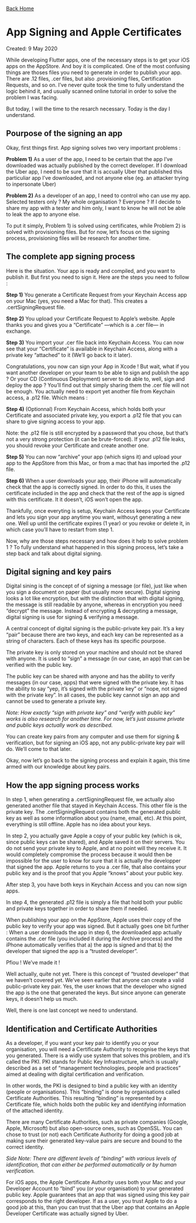 [Back Home](/page/home)
# App Signing and Apple Certificates
Created: 9 May 2020

While developing Flutter apps, one of the necessary steps is to get your iOS apps on the AppStore. And boy it is complicated. One of the most confusing things are thoses files you need to generate in order to publish your app. There are .12 files, .cer files, but also .provisioning files, Certification Requests, and so on. I’ve never quite took the time to fully understand the logic behind it, and usually scanned online tutorial in order to solve the problem I was facing.

But today, I will the time to the resarch necessary. Today is the day I understand.

## Pourpose of the signing an app
Okay, first things first. App signing solves two very important problems :

**Problem 1)** As a user of the app, I need to be certain that the app I’ve downloaded was actually published by the correct developer. If I download the Uber app, I need to be sure that it is accually Uber that published this particuliar app I’ve downloaded, and not anyone else (eg. an attacker trying to inpersonate Uber)

**Problem 2)** As a developer of an app, I need to control who can use my app. Selected testers only ? My whole organisation ? Everyone ? If I decide to share my app with a tester and him only, I want to know he will not be able to leak the app to anyone else.

To put it simply, Problem 1) is solved using certificates, while Problem 2) is solved with provisioning files. But for now, let’s focus on the signing process, provisioning files will be research for another time.

## The complete app signing process
Here is the situation. Your app is ready and compiled, and you want to publish it. But first you need to sign it. Here are the steps you need to follow :

**Step 1)** You generate a Certificate Request from your Keychain Access app on your Mac (yes, you need a Mac for that). This creates a .certSigningRequest file.

**Step 2)** You upload your Certificate Request to Apple’s website. Apple thanks you and gives you a “Certificate” —which is a .cer file— in exchange.

**Step 3)** You import your .cer file back into Keychain Access. You can now see that your “Certificate” is available in Keychain Access, along with a private key “attached” to it (We’ll go back to it later).

Congratulations, you now can sign your App in Xcode ! But wait, what if you want another developer on your team to be able to sign and publish the app ? Or your CD (Continuous Deployment) server to de able to, well, sign and deploy the app ? You’ll find out that simply sharing them the .cer file will not be enough. You actually need to export yet another file from Keychain access, a .p12 file. Which means :

**Step 4)** (Optionnal) From Keychain Access, which holds both your Certificate and associated private key, you export a .p12 file that you can share to give signing access to your app.

Note: the .p12 file is still encrypted by a password that you chose, but that’s not a very strong protection (it can be brute-forced). If your .p12 file leaks, you should revoke your Certificate and create another one.

**Step 5)** You can now “archive” your app (which signs it) and upload your app to the AppStore from this Mac, or from a mac that has imported the .p12 file.

**Step 6)** When a user downloads your app, their iPhone will automatically check that the app is correctly signed. In order to do this, it uses the certificate included in the app and check that the rest of the app is signed with this certificate. It it doesn’t, iOS won’t open the app.

Thankfully, once everyting is setup, Keychain Access keeps your Certificate and lets you sign your app anytime you want, withouyt generating a new one. Well up until the certificate expires (1 year) or you revoke or delete it, in which case you’ll have to restart from step 1.

Now, why are those steps necessary and how does it help to solve problem 1 ? To fully understand what happened in this signing process, let’s take a step back and talk about digital signing.

## Digital signing and key pairs
Digital sining is the concept of of signing a message (or file), just like when you sign a document on paper (but usually more secure). Digital signing looks a lot like encryption, but with the distinction that with digital signing, the message is still readable by anyone, whereas in encryption you need “decrypt” the message. Instead of encrypting & decrypting a message, digital signing is use for signing & verifying a message.

A central concept of digital signing is the public-private key pair. It’s a key “pair” because there are two keys, and each key can be represented as a string of characters. Each of these keys has its specific pourpose.

The private key is only stored on your machine and should not be shared with anyone. It is used to “sign” a message (in our case, an app) that can be verified with the public key.

The public key can be shared with anyone and has the ability to verify messages (in our case, apps) that were signed with the private key. It has the ability to say “yep, it’s signed with the private key” or “nope, not signed with the private key”. In all cases, the public key cannot sign an app and cannot be used to generate a private key.

*Note: How exactly “sign with private key” and “verify with public key” works is also research for another time. For now, let’s just assume private and public keys actually work as described.*

You can create key pairs from any computer and use them for signing & verification, but for signing an iOS app, not any public-private key pair will do. We’ll come to that later.

Okay, now let’s go back to the signing process and explain it again, this time armed with our knowledge about key pairs.

## How the app signing process works
In step 1, when generating a .certSigningRequest file, we actually also generated another file that stayed in Keychain Access. This other file is the private key. The .certSigningRequest contains both the generated public key as well as some information about you (name, email, etc). At this point, everything is still offline. Apple has no idea about your keys.

In step 2, you actually gave Apple a copy of your public key (which is ok, since public keys can be shared), and Apple saved it on their servers. You do not send your private key to Apple, and at no point will they receive it. It would completely compromise the process because it would then be impossible for the user to know for sure that it is actually the developper that signed the app. Apple returns to you a .cer file, that also contains your public key and is the proof that you Apple “knows” about your public key.

After step 3, you have both keys in Keychain Access and you can now sign apps.

In step 4, the generated .p12 file is simply a file that hold both your public and private keys together in order to share them if needed.

When publishing your app on the AppStore, Apple uses their copy of the public key to verify your app was signed. But it actually goes one bit further : When a user downloads the app in step 6, the downloaded app actually contains the .cer file (you included it during the Archive process) and the iPhone automatically verifies that a) the app is signed and that b) the developer that signed the app is a “trusted developer”.

Pfiou ! We’ve made it !

Well actually, quite not yet. There is this concept of “trusted developer” that we haven’t covered yet. We’ve seen earlier that anyone can create a valid public-private key pair. Yes, the user knows that the developer who signed the app is the one that generated the keys. But since anyone can generate keys, it doesn’t help us much.

Well, there is one last concept we need to understand.

## Identification and Certificate Authorities
As a developer, if you want your key pair to identify you or your organisation, you will need a Certificate Authority to recognise the keys that you generated. There is a widly use system that solves this problem, and it’s called the PKI. PKI stands for Public Key Infrastructure, which is usually described as a set of “management technologies, people and practices” aimed at dealing with digital certification and verification.

In other words, the PKI is designed to bind a public key with an identity (people or organisations). This “binding” is done by organisations called Certificate Authorities. This resulting “binding” is represented by a Certificate file, which holds both the public key and identifying information of the attached identity.

There are many Certificate Authorities, such as private companies (Google, Apple, Microsoft) but also open-source ones, such as OpenSSL. You can chose to trust (or not) each Certificate Authority for doing a good job at making sure their generated key-value pairs are secure and bound to the correct identity.

*Side Note: There are different levels of “binding” with various levels of identification, that can either be performed automatically or by human verification.*

For iOS apps, the Apple Certificate Authority uses both your Mac and your Developer Account to “bind” you (or your organisation) to your generated public key. Apple guarantees that an app that was signed using this key pair corresponds to the right developer. If as a user, you trust Apple to do a good job at this, than you can trust that the Uber app that contains an Apple Developer Certificate was actually signed by Uber.
